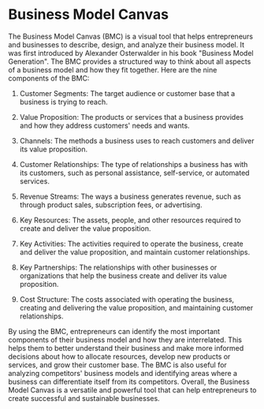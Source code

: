 # Business Model Canvas 

The Business Model Canvas (BMC) is a visual tool that helps entrepreneurs and businesses to describe, design, and analyze their business model. It was first introduced by Alexander Osterwalder in his book "Business Model Generation". The BMC provides a structured way to think about all aspects of a business model and how they fit together. Here are the nine components of the BMC:

1. Customer Segments: The target audience or customer base that a business is trying to reach.

2. Value Proposition: The products or services that a business provides and how they address customers' needs and wants.

3. Channels: The methods a business uses to reach customers and deliver its value proposition.

4. Customer Relationships: The type of relationships a business has with its customers, such as personal assistance, self-service, or automated services.

5. Revenue Streams: The ways a business generates revenue, such as through product sales, subscription fees, or advertising.

6. Key Resources: The assets, people, and other resources required to create and deliver the value proposition.

7. Key Activities: The activities required to operate the business, create and deliver the value proposition, and maintain customer relationships.

8. Key Partnerships: The relationships with other businesses or organizations that help the business create and deliver its value proposition.

9. Cost Structure: The costs associated with operating the business, creating and delivering the value proposition, and maintaining customer relationships.

By using the BMC, entrepreneurs can identify the most important components of their business model and how they are interrelated. This helps them to better understand their business and make more informed decisions about how to allocate resources, develop new products or services, and grow their customer base. The BMC is also useful for analyzing competitors' business models and identifying areas where a business can differentiate itself from its competitors. Overall, the Business Model Canvas is a versatile and powerful tool that can help entrepreneurs to create successful and sustainable businesses.